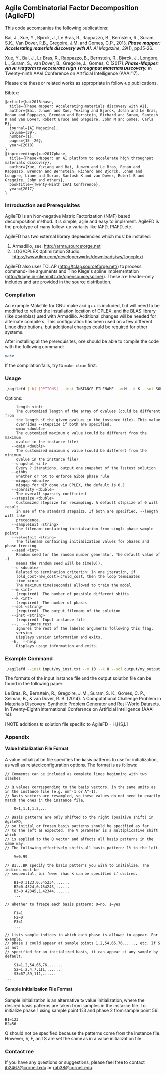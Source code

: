 ## Agile Combinatorial Factor Decomposition (AgileFD)

This code accompanies the following publications:

Bai, J., Xue, Y., Bjorck, J., Le Bras, R., Rappazzo, B., Bernstein, R., Suram, S.K., Van Dover, R.B., Gregoire, J.M. and Gomes, C.P., 2018. ***Phase mapper: Accelerating materials discovery with AI.*** *AI Magazine*, *39*(1), pp.15-26.

Xue, Y., Bai, J., Le Bras, R., Rappazzo, B., Bernstein, R., Bjorck, J., Longpre, L., Suram, S., van Dover, B., Gregoire, J., Gomes, C (2017). ***Phase-Mapper: An AI Platform to Accelerate High Throughput Materials Discovery.*** In Twenty-ninth AAAI Conference on Artificial Intelligence (AAAI'17).

Please cite these or related works as appropriate in follow-up publications.

Bibtex:

```
@article{bai2018phase,
  title={Phase mapper: Accelerating materials discovery with AI},
  author={Bai, Junwen and Xue, Yexiang and Bjorck, Johan and Le Bras, Ronan and Rappazzo, Brendan and Bernstein, Richard and Suram, Santosh K and Van Dover, Robert Bruce and Gregoire, John M and Gomes, Carla P},
  journal={AI Magazine},
  volume={39},
  number={1},
  pages={15--26},
  year={2018}
}
@inproceedings{xue2017phase,
  title={Phase-Mapper: an AI platform to accelerate high throughput materials discovery},
  author={Xue, Yexiang and Bai, Junwen and Le Bras, Ronan and Rappazzo, Brendan and Bernstein, Richard and Bjorck, Johan and Longpre, Liane and Suram, Santosh K and van Dover, Robert B and Gregoire, John and others},
  booktitle={Twenty-Ninth IAAI Conference},
  year={2017}
}
```



### Introduction and Prerequisites

AgileFD is an Non-negative Matrix Factorization (NMF) based decomposition method. It is simple, agile and easy to implement. AgileFD is the prototype of many follow-up variants like IAFD, PIAFD, etc.

AgileFD has two external library dependencies which must be installed:

1) Armadillo, see: http://arma.sourceforge.net
2) ILOG/CPLEX Optimization Studio: https://www.ibm.com/developerworks/downloads/ws/ilogcplex/

AgileFD also uses TCLAP (http://tclap.sourceforge.net/) to process command-line arguments and Tino Kluge's spline implementation (http://kluge.in-chemnitz.de/opensource/spline/). These are header-only includes and are provided in the source distribution.

### Compilation

An example Makefile for GNU make and g++ is included, but will need to be modified to reflect the installation location of CPLEX, and the BLAS library (like openblas) used with Armadillo. Additional changes will be needed for alternate compilers. This configuration has been used on a few different Linux distributions, but additional changes could be required for other systems.

After installing all the prerequisites, one should be able to compile the code with the following command:

```bash
make
```

If the compilation fails, try to `make clean` first.

### Usage

```bash
./agilefd [-h] [OPTIONS] --inst INSTANCE_FILENAME --m M --k K --sol SOLUTION_FILENAME
```

Options:

```
   --length <int>
     The customized length of the array of qvalues (could be different from
     the length of the given qvalues in the instance file). This value 
	 overrides --stepsize if both are specified.
   --qmax <double>
     The customized maximum q value (could be different from the maximum
     qvalue in the instance file)
   --qmin <double>
     The customized minimum q value (could be different from the minimum
     qvalue in the instance file)
   --snapshot <int>
     Every ? iterations, output one snapshot of the lastest solution
   --gibbs
     whether or not to enforce Gibbs phase rule
   --mipgap <double>
     mipgap for MIP done via CPLEX, the default is 0.1
   --sparsity <double>
     The overall sparsity coefficient
   --stepsize <double>
     Customized stepsize for resampling. A default stepsize of 0 will result
     in use of the standard stepsize. If both are specified, --length will take
	 precedence.
   --sampleInit <string>
     The filename containing initialzation from single-phase sample points
   --valueInit <string>
     The filename containing initialization values for phases and phase freezing
   --seed <int>
     Random seed for the random number generator. The default value of -1
     means the random seed will be time(0)).
   --c <double>
     Related to termination criterion: In one iteration, if
     (old_cost-new_cost)<c*old_cost, then the loop terminates
   --time <int>
     The maximum time(seconds) allowed to train the model
   --m <int>
     (required)  The number of possible different shifts
   --k <int>
     (required)  The number of phases
   --sol <string>
     (required)  The output filename of the solution
   --inst <string>
     (required)  Input instance file
   --,  --ignore_rest
     Ignores the rest of the labeled arguments following this flag.
   --version
     Displays version information and exits.
   -h,  --help
     Displays usage information and exits.
```



### Example Command

```bash
./agilefd --inst input/my_inst.txt --m 10 --k 8 --sol output/my_output.txt --time 1000 --c 1e-5 --sparsity 1.0 --gibbs --mipgap 0.1 --valueInit input/my_valueInit.txt --snapshot 300 --qmin 11.0 --qmax 59.0 --length 2000
```

The formats of the input instance file and the output solution file can be found in the following paper:

Le Bras, R., Bernstein, R., Gregoire, J. M., Suram, S. K., Gomes, C. P., Selman, B., & van Dover, R. B. (2014). A Computational Challenge Problem in Materials Discovery: Synthetic Problem Generator and Real-World Datasets. In Twenty-Eighth International Conference on Artificial Intelligence (AAAI 14).

[NOTE additions to solution file specific to AgileFD - H,HS,L]

### Appendix

#### Value Initialization File Format

A value initialization file specifies the basis patterns to use for initialization, as well as related configuration options. The format is as follows:

    // Comments can be included as complete lines beginning with two slashes
    
    // Q values corresponding to the basis vectors, in the same units as in the instance file (e.g. nm^-1 or A^-1). 
    // Basis vectors are resampled, so these values do not need to exactly match the ones in the instance file.
    
        Q=1,1.1,1.2,... 
    
    // Basis patterns are only shifted to the right (positive shift) in AgileFD, 
    // so initial or frozen basis patterns should be specified as far
    // to the left as expected. The V parameter is a multiplicative shift which 
    // is applied to the Q vector and affects all basis patterns in the same way.
    // The following effectively shifts all basis patterns 1% to the left.
    
        V=0.99
    
    // B1...BK specify the basis patterns you wish to initialize. The indices must be 
    // sequential, but fewer than K can be specified if desired.
    
        B1=0.3123,0.545234,......
        B2=0.4324,0.454243,......
        B3=0.42345,1.42344,......
        ...
    
    // Whether to freeze each basis pattern: 0=no, 1=yes
    
        F1=1
        F2=0
        F3=1
        ...
    
    // Lists sample indices in which each phase is allowed to appear. For example, 
    // phase 1 could appear at sample points 1,2,54,65,76......, etc. If S is not
    // specified for an initialized basis, it can appear at any sample by default.
    
        S1=1,2,54,65,76,......
        S2=1,2,4,7,111,......
        S3=67,89,111,......
    ...

#### Sample Initialization File Format

Sample initialization is an alternative to value initialization, where the desired basis 
patterns are taken from samples in the instance file. To initialize phase 1 using sample 
point 123 and phase 2 from sample point 56:

    B1=123
    B2=56

Q should not be specified because the patterns come from the instance file. However, 
V, F, and S are set the same as in a value initialization file.

### Contact me

If you have any questions or suggestions, please feel free to contact jb2467@cornell.edu or rab38@cornell.edu.
